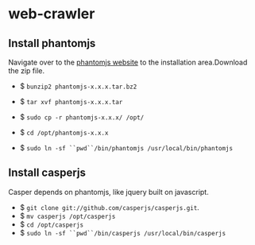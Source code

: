 # web-crawler

## Install phantomjs
Navigate over to the [phantomjs website](http://phantomjs.org/download.html "phantomjs download link") to the installation area.Download the zip file.

  - $ `bunzip2 phantomjs-x.x.x.tar.bz2`
  - $ `tar xvf phantomjs-x.x.x.tar`
  - $ `sudo cp -r phantomjs-x.x.x/ /opt/`
  - $ `cd /opt/phantomjs-x.x.x`
  
  - $ `sudo ln -sf ``pwd``/bin/phantomjs /usr/local/bin/phantomjs`

## Install casperjs
Casper depends on phantomjs, like jquery built on javascript.

  - $ `git clone git://github.com/casperjs/casperjs.git`.
  - $ `mv casperjs /opt/casperjs`
  - $ `cd /opt/casperjs`
  - $ `sudo ln -sf ``pwd``/bin/casperjs /usr/local/bin/casperjs`


